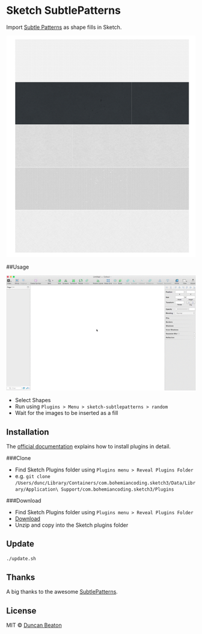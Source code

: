 # Sketch SubtlePatterns

Import [Subtle Patterns](https://github.com/subtlepatterns/SubtlePatterns) as shape fills in Sketch.

![subtlepatterns](https://raw.githubusercontent.com/dunckr/sketch-subtlepatterns/master/assets/example.png)

##Usage

![Using plugin](https://raw.githubusercontent.com/dunckr/sketch-subtlepatterns/master/assets/usage.gif)

+ Select Shapes
+ Run using ```Plugins > Menu > sketch-subtlepatterns > random```
+ Wait for the images to be inserted as a fill

## Installation

The [official documentation](http://bohemiancoding.com/sketch/support/developer/01-introduction/01.html) explains how to install plugins in detail.

###Clone

+ Find Sketch Plugins folder using ```Plugins menu > Reveal Plugins Folder```
+ e.g. ```git clone /Users/dunc/Library/Containers/com.bohemiancoding.sketch3/Data/Library/Application\ Support/com.bohemiancoding.sketch3/Plugins```

###Download

+ Find Sketch Plugins folder using ```Plugins menu > Reveal Plugins Folder```
+ [Download](https://github.com/dunckr/sketch-subtlepatterns/archive/master.zip)
+ Unzip and copy into the Sketch plugins folder

## Update

```sh
./update.sh
```

## Thanks

A big thanks to the awesome [SubtlePatterns](http://subtlepatterns.com/).

## License

MIT © [Duncan Beaton](http://dunckr.com)
